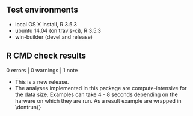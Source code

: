 ## Test environments
* local OS X install, R 3.5.3
* ubuntu 14.04 (on travis-ci), R 3.5.3
* win-builder (devel and release)

## R CMD check results

0 errors | 0 warnings | 1 note

* This is a new release.
* The analyses implemented in this package are compute-intensive for the data 
size. Examples can take 4 - 8 seconds depending on the harware on which they 
are run. As a result example are wrapped in \dontrun{}

